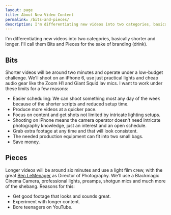 ```yaml
---
layout: page
title: About New Video Content
permalink: /bits-and-pieces/
description: I'm differentiating new videos into two categories, basically shorter and longer. I'll call them Bits and Pieces for the sake of branding (drink).
---
```


I'm differentiating new videos into two categories, basically shorter and longer. I'll call them Bits and Pieces for the sake of branding (drink).

Bits
----
Shorter videos will be around two minutes and operate under a low-budget challenge. We'll shoot on an iPhone 6, use just practical lights and cheap audio gear like the Zoom H1 and Giant Squid lav mics. I want to work under these limits for a few reasons:

* Easier scheduling: We can shoot something most any day of the week because of the shorter scripts and reduced setup time.
* Produce more videos at a quicker pace.
* Focus on content and get shots not limited by intricate lighting setups.
* Shooting on iPhone means the camera operator doesn't need intricate photography knowledge, just an interest and an open schedule.
* Grab extra footage at any time and that will look consistent.
* The needed production equipment can fit into two small bags.
* Save money.

Pieces
------
Longer videos will be around six minutes and use a light film crew, with the great [Ben LeMenager](http://blulightmedia.com/) as Director of Photography. We'll use a Blackmagic Cinema Camera, professional lights, preamps, shotgun mics and much more of the shebang. Reasons for this:

* Get good footage that looks and sounds great.
* Experiment with longer content.
* Bore teenagers on YouTube.